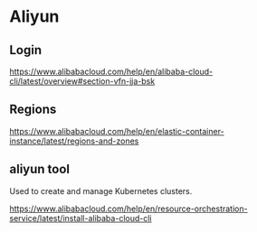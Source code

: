 # Aliyun

## Login

https://www.alibabacloud.com/help/en/alibaba-cloud-cli/latest/overview#section-vfn-jja-bsk

## Regions

https://www.alibabacloud.com/help/en/elastic-container-instance/latest/regions-and-zones

## aliyun tool

Used to create and manage Kubernetes clusters.

https://www.alibabacloud.com/help/en/resource-orchestration-service/latest/install-alibaba-cloud-cli

